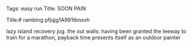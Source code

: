 Tags: easy run
Title: SOON PAIN  
  
Title:# rambing pfjqjg1A991tbnsvh  
  
lazy island recovery jog. the out walls: having been granted the leeway to train for a marathon, payback time presents itself as an outdoor painter